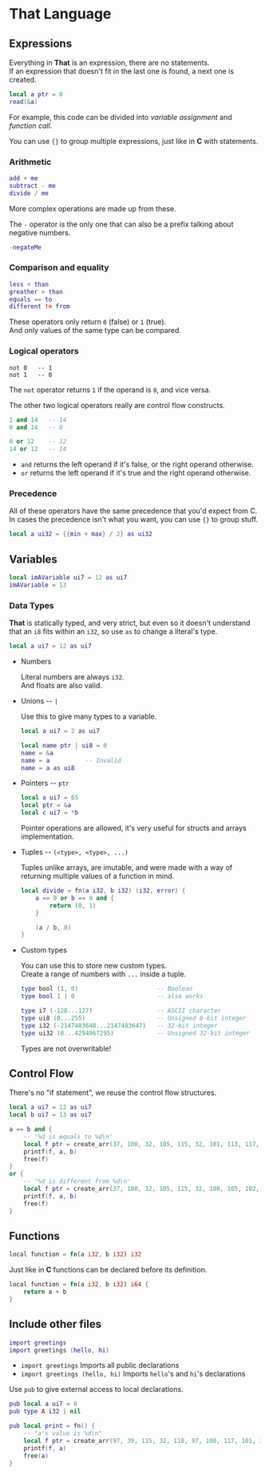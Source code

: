 # That Language

## Expressions
Everything in **That** is an expression, there are no statements.  
If an expression that doesn't fit in the last one is found, a next one is created.

```lua
local a ptr = 0
read(&a)
```
For example, this code can be divided into _variable assignment_ and _function call_.

You can use `{}` to group multiple expressions, just like in **C** with statements.

### Arithmetic
```lua
add + me
subtract - me
divide / me
```
More complex operations are made up from these.

The `-` operator is the only one that can also be a prefix talking about negative numbers.
```lua
-negateMe
```

### Comparison and equality
```lua
less < than
greather > than
equals == to
different != from
```
These operators only return `0` (false) or `1` (true).  
And only values of the same type can be compared.

### Logical operators
```
not 0   -- 1
not 1   -- 0
```
The `not` operator returns `1` if the operand is `0`, and vice versa.

The other two logical operators really are control flow constructs.
```lua
1 and 14   -- 14
0 and 14   -- 0

0 or 12    -- 12
14 or 12   -- 14
```
- `and` returns the left operand if it's false, or the right operand otherwise.
- `or` returns the left operand if it's true and the right operand otherwise.

### Precedence
All of these operators have the same precedence that you'd expect from C.
In cases the precedence isn't what you want, you can use `{}` to group stuff.

```lua
local a ui32 = {{min + max} / 2} as ui32
```

## Variables
```lua
local imAVariable ui7 = 12 as ui7
imAVariable = 13
```

### Data Types

**That** is statically typed, and very strict,
but even so it doesn't understand that an `i8` fits within an `i32`,
so use `as` to change a literal's type.
```lua
local a ui7 = 12 as ui7
```

- Numbers

    Literal numbers are always `i32`.  
    And floats are also valid.

- Unions -- `|`

    Use this to give many types to a variable.
    ```lua
    local a ui7 = 2 as ui7

    local name ptr | ui8 = 0
    name = &a
    name = a          -- Invalid
    name = a as ui8
    ```

- Pointers -- `ptr`

    ```lua
    local a ui7 = 65
    local ptr = &a
    local c ui7 = *b
    ```

    Pointer operations are allowed, it's very useful for structs and arrays implementation.

- Tuples -- `(<type>, <type>, ...)`

    Tuples unlike arrays, are imutable,
    and were made with a way of returning multiple values of a function in mind.
    ```lua
    local divide = fn(a i32, b i32) (i32, error) {
        a == 0 or b == 0 and {
            return (0, 1)
        }

        (a / b, 0)
    }
    ```

- Custom types

    You can use this to store new custom types.  
    Create a range of numbers with `...` inside a tuple.
    ```lua
    type bool (1, 0)                      -- Boolean
    type bool 1 | 0                       -- also works

    type i7 (-128...127)                  -- ASCII character
    type ui8 (0...255)                    -- Unsigned 8-bit integer
    type i32 (-2147483648...2147483647)   -- 32-bit integer
    type ui32 (0...4294967295)            -- Unsigned 32-bit integer
    ```
    Types are not overwritable!


## Control Flow
There's no "if statement", we reuse the control flow structures.
```lua
local a ui7 = 12 as ui7
local b ui7 = 13 as ui7

a == b and {
    -- '%d is equals to %d\n'
    local f ptr = create_arr(37, 100, 32, 105, 115, 32, 101, 113, 117, 97, 108, 115, 32, 116, 111, 32, 37, 100, 10)
    printf(f, a, b)
    free(f)
}
or {
    -- '%d is different from %d\n'
    local f ptr = create_arr(37, 100, 32, 105, 115, 32, 100, 105, 102, 102, 101, 114, 101, 110, 116, 32, 102, 114, 111, 109, 32, 37, 100, 10)
    printf(f, a, b)
    free(f)
}
```

## Functions
```rs
local function = fn(a i32, b i32) i32
```
Just like in **C** functions can be declared before its definition.

```rs
local function = fn(a i32, b i32) i64 {
    return a + b
}
```

## Include other files
```lua
import greetings
import greetings (hello, hi)
```

- `import greetings` Imports all public declarations
- `import greetings (hello, hi)` Imports `hello`'s and `hi`'s declarations

Use `pub` to give external access to local declarations.
```lua
pub local a ui7 = 0
pub type A i32 | nil

pub local print = fn() {
    -- "a's value is %d\n"
    local f ptr = create_arr(97, 39, 115, 32, 118, 97, 108, 117, 101, 32, 105, 115, 32, 37, 100, 10)
    printf(f, a)
    free(a)
}
```
